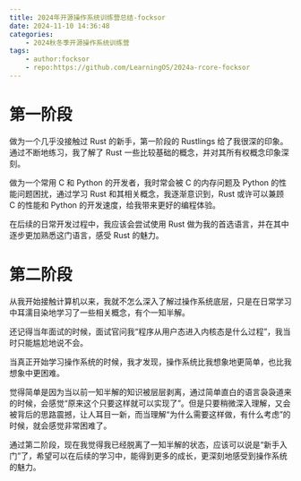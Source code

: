 ```yaml
---
title: 2024年开源操作系统训练营总结-focksor
date: 2024-11-10 14:36:48
categories:
    - 2024秋冬季开源操作系统训练营 
tags:
    - author:focksor
    - repo:https://github.com/LearningOS/2024a-rcore-focksor
---
```


# 第一阶段

做为一个几乎没接触过 Rust 的新手，第一阶段的 Rustlings 给了我很深的印象。通过不断地练习，我了解了 Rust 一些比较基础的概念，并对其所有权概念印象深刻。

做为一个常用 C 和 Python 的开发者，我时常会被 C 的内存问题及 Python 的性能问题困扰，通过学习 Rust 和其相关概念，我逐渐意识到，Rust 或许可以兼顾 C 的性能和 Python 的开发速度，给我带来更好的编程体验。

在后续的日常开发过程中，我应该会尝试使用 Rust 做为我的首选语言，并在其中逐步更加熟悉这门语言，感受 Rust 的魅力。


# 第二阶段

从我开始接触计算机以来，我就不怎么深入了解过操作系统底层，只是在日常学习中耳濡目染地学习了一些相关概念，有个一知半解。

还记得当年面试的时候，面试官问我“程序从用户态进入内核态是什么过程”，我当时只能尴尬地说不会。

当真正开始学习操作系统的时候，我才发现，操作系统比我想象地更简单，也比我想象中更困难。

觉得简单是因为当以前一知半解的知识被层层剥离，通过简单直白的语言袅袅道来的时候，会感觉“原来这个只要这样就可以实现了”。但是只要稍微深入理解，又会被背后的思路震撼，让人耳目一新，而当理解“为什么需要这样做，有什么考虑”的时候，就会感觉非常困难了。

通过第二阶段，现在我觉得我已经脱离了一知半解的状态，应该可以说是“新手入门”了，希望可以在后续的学习中，能得到更多的成长，更深刻地感受到操作系统的魅力。
